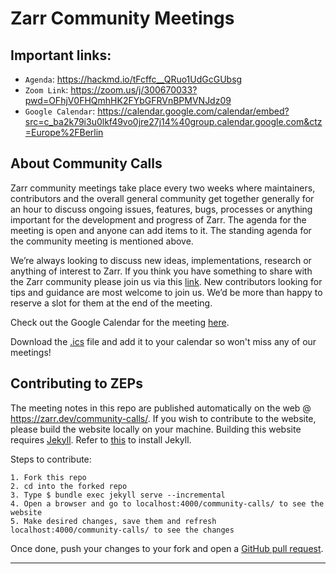 # Zarr Community Meetings

## Important links:

- `Agenda`: https://hackmd.io/tFcffc__QRuo1UdGcGUbsg
- `Zoom Link`: https://zoom.us/j/300670033?pwd=OFhjV0FHQmhHK2FYbGFRVnBPMVNJdz09
- `Google Calendar`: https://calendar.google.com/calendar/embed?src=c_ba2k79i3u0lkf49vo0jre27j14%40group.calendar.google.com&ctz=Europe%2FBerlin

## About Community Calls

Zarr community meetings take place every two weeks where maintainers, contributors and the overall general community get together generally for an hour to discuss ongoing issues, features, bugs, processes or anything important for the development and progress of Zarr. The agenda for the meeting is open and anyone can add items to it. The standing agenda for the community meeting is mentioned above.

We’re always looking to discuss new ideas, implementations, research or anything of interest to Zarr. If you think you have something to share with the Zarr community please join us via this [link](https://zoom.us/j/300670033?pwd=OFhjV0FHQmhHK2FYbGFRVnBPMVNJdz09). New contributors looking for tips and guidance are most welcome to join us. We’d be more than happy to reserve a slot for them at the end of the meeting.

Check out the Google Calendar for the meeting [here](https://calendar.google.com/calendar/embed?src=c_ba2k79i3u0lkf49vo0jre27j14%40group.calendar.google.com&ctz=Europe%2FBerlin).

Download the [.ics](https://calendar.google.com/calendar/ical/c_ba2k79i3u0lkf49vo0jre27j14%40group.calendar.google.com/public/basic.ics) file and add it to your calendar so won't miss any of our meetings!

## Contributing to ZEPs

The meeting notes in this repo are published automatically on the web @
https://zarr.dev/community-calls/. If you wish to contribute to the website, please build
the website locally on your machine. Building this website requires [Jekyll](http://jekyllrb.com/).
Refer to [this](https://jekyllrb.com/docs/) to install Jekyll.

Steps to contribute:

``` 
1. Fork this repo
2. cd into the forked repo
3. Type $ bundle exec jekyll serve --incremental
4. Open a browser and go to localhost:4000/community-calls/ to see the website
5. Make desired changes, save them and refresh localhost:4000/community-calls/ to see the changes
```

Once done, push your changes to your fork and open a
[GitHub pull request](https://docs.github.com/en/pull-requests/collaborating-with-pull-requests/proposing-changes-to-your-work-with-pull-requests/creating-a-pull-request).

--- 
